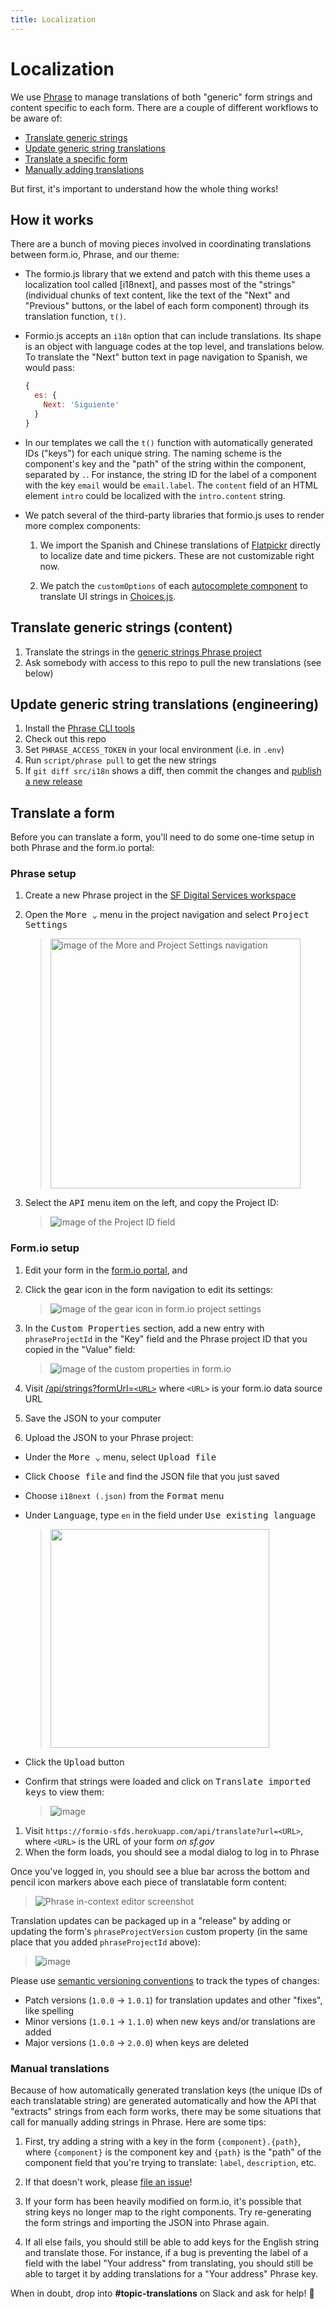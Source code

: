 ```yaml
---
title: Localization
---
```


# Localization
We use [Phrase] to manage translations of both "generic" form strings and
content specific to each form. There are a couple of different workflows to be
aware of:

- [Translate generic strings](#translate-generic-strings-content)
- [Update generic string translations](#update-generic-string-translations-engineering)
- [Translate a specific form](#translate-a-form)
- [Manually adding translations](#manual-translations)

But first, it's important to understand how the whole thing works!

## How it works
There are a bunch of moving pieces involved in coordinating translations
between form.io, Phrase, and our theme:

- The formio.js library that we extend and patch with this theme uses a
  localization tool called [i18next], and passes most of the "strings"
  (individual chunks of text content, like the text of the "Next" and
  "Previous" buttons, or the label of each form component) through its
  translation function, `t()`.

- Formio.js accepts an `i18n` option that can include translations. Its shape
  is an object with language codes at the top level, and translations below. To
  translate the "Next" button text in page navigation to Spanish, we would pass:

  ```js
  {
    es: {
      Next: 'Siguiente'
    }
  }
  ```

- In our templates we call the `t()` function with automatically generated IDs
  ("keys") for each unique string. The naming scheme is the component's key and
  the "path" of the string within the component, separated by `.`. For
  instance, the string ID for the label of a component with the key `email`
  would be `email.label`. The `content` field of an HTML element `intro` could
  be localized with the `intro.content` string.

- We patch several of the third-party libraries that formio.js uses to render
  more complex components:

    1. We import the Spanish and Chinese translations of [Flatpickr] directly
       to localize date and time pickers. These are not customizable right now.

    1. We patch the `customOptions` of each [autocomplete component](./autocomplete.md#translation)
       to translate UI strings in [Choices.js].

## Translate generic strings (content)
1. Translate the strings in the [generic strings Phrase project]
1. Ask somebody with access to this repo to pull the new translations (see below)

## Update generic string translations (engineering)
1. Install the [Phrase CLI tools](https://phrase.com/cli/)
1. Check out this repo
1. Set `PHRASE_ACCESS_TOKEN` in your local environment (i.e. in `.env`)
1. Run `script/phrase pull` to get the new strings
1. If `git diff src/i18n` shows a diff, then commit the changes and [publish a new release](../develop.md#publishing)


## Translate a form
Before you can translate a form, you'll need to do some one-time setup in both Phrase and the form.io portal:

### Phrase setup
1. Create a new Phrase project in the [SF Digital Services workspace](https://app.phrase.com/accounts/city-county-of-san-francisco/spaces)
1. Open the <kbd>More ⌄</kbd> menu in the project navigation and select <kbd>Project Settings</kbd>

    > <img src="https://user-images.githubusercontent.com/113896/97355318-fbc0c980-1853-11eb-8559-a527798562de.png" height="400" alt="image of the More and Project Settings navigation">

1. Select the <kbd>API</kbd> menu item on the left, and copy the Project ID:

    > ![image of the Project ID field](https://user-images.githubusercontent.com/113896/97355530-44788280-1854-11eb-8db4-2d0534d9897d.png)

### Form.io setup
1. Edit your form in the [form.io portal](https://portal.form.io), and 
1. Click the gear icon in the form navigation to edit its settings:

    > ![image of the gear icon in form.io project settings](https://user-images.githubusercontent.com/113896/97355914-dbddd580-1854-11eb-89bb-fde9cc30cebe.png)

1. In the <kbd>Custom Properties</kbd> section, add a new entry with `phraseProjectId` in the "Key" field and the Phrase project ID that you copied in the "Value" field:

    > ![image of the custom properties in form.io](https://user-images.githubusercontent.com/113896/88114083-fa527780-cb67-11ea-98a1-b85273db617a.png)

1. Visit [/api/strings?formUrl=`<URL>`](https://formio-sfds.herokuapp.com/api/strings?formUrl=<URL>) where `<URL>` is your form.io data source URL
1. Save the JSON to your computer
1. Upload the JSON to your Phrase project:

  - Under the <kbd>More ⌄</kbd> menu, select <kbd>Upload file</kbd>
  - Click <kbd>Choose file</kbd> and find the JSON file that you just saved
  - Choose `i18next (.json)` from the <kbd>Format</kbd> menu
  - Under <kbd>Language</kbd>, type `en` in the field under <kbd>Use existing language</kbd>

      > <img src="https://user-images.githubusercontent.com/113896/97367482-6da20e80-1866-11eb-9b0a-5e6b86e5aabe.png" width="350">

  - Click the <kbd>Upload</kbd> button
  - Confirm that strings were loaded and click on <kbd>Translate imported keys</kbd> to view them:

      > ![image](https://user-images.githubusercontent.com/113896/97367809-00db4400-1867-11eb-8115-dca7ca108504.png)

1. Visit `https://formio-sfds.herokuapp.com/api/translate?url=<URL>`, where `<URL>` is the URL of your form _on sf.gov_
1. When the form loads, you should see a modal dialog to log in to Phrase

Once you've logged in, you should see a blue bar across the bottom and pencil icon markers above each piece of translatable form content:

> ![Phrase in-context editor screenshot](https://user-images.githubusercontent.com/113896/88839471-f3db8580-d18f-11ea-8121-e0ce158ca274.png)

Translation updates can be packaged up in a "release" by adding or updating the form's `phraseProjectVersion` custom property (in the same place that you added `phraseProjectId` above):

> ![image](https://user-images.githubusercontent.com/113896/97610569-4d8f5e00-19d2-11eb-9f22-67abb29dcab7.png)

Please use [semantic versioning conventions](https://semver.org) to track the types of changes:

* Patch versions (`1.0.0` → `1.0.1`) for translation updates and other "fixes", like spelling
* Minor versions (`1.0.1` → `1.1.0`) when new keys and/or translations are added
* Major versions (`1.0.0` → `2.0.0`) when keys are deleted


### Manual translations
Because of how automatically generated translation keys (the unique IDs of each
translatable string) are generated automatically and how the API that
"extracts" strings from each form works, there may be some situations that call
for manually adding strings in Phrase. Here are some tips:

1. First, try adding a string with a key in the form `{component}.{path}`, where
   `{component}` is the component key and `{path}` is the "path" of the
   component field that you're trying to translate: `label`, `description`, etc.

2. If that doesn't work, please [file an issue]!

3. If your form has been heavily modified on form.io, it's possible that string
   keys no longer map to the right components. Try re-generating the form
   strings and importing the JSON into Phrase again.

4. If all else fails, you should still be able to add keys for the English
   string and translate those. For instance, if a bug is preventing the label
   of a field with the label "Your address" from translating, you should still
   be able to target it by adding translations for a "Your address" Phrase key.

When in doubt, drop into **#topic-translations** on Slack and ask for help! 💪

[phrase]: https://phrase.com
[phrase in-context editor]: https://help.phrase.com/help/set-up-in-context-editor
[choices.js]: https://github.com/jshjohnson/Choices#readme
[generic strings phrase project]: https://app.phrase.com/accounts/city-county-of-san-francisco/projects/form-io-generic-strings
[flatpickr]: https://flatpickr.js.org/
[file an issue]: https://github.com/SFDigitalServices/formio-sfds/issues/new
